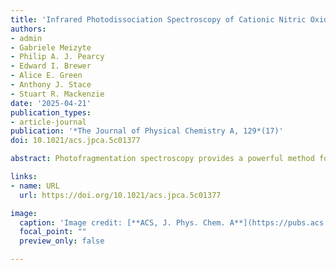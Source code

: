 ```yaml
---
title: 'Infrared Photodissociation Spectroscopy of Cationic Nitric Oxide Clusters, [(NO)n]+, and [NO2(NO)n]+'
authors:
- admin
- Gabriele Meizyte
- Philip A. J. Pearcy
- Edward I. Brewer
- Alice E. Green
- Anthony J. Stace
- Stuart R. Mackenzie
date: '2025-04-21'
publication_types:
- article-journal
publication: '*The Journal of Physical Chemistry A, 129*(17)'
doi: 10.1021/acs.jpca.5c01377

abstract: Photofragmentation spectroscopy provides a powerful method for the determination of structures and bonding in isolated gas-phase clusters. Here we report infrared action spectra of mass-selected cationic nitric oxide clusters, (NO)<sub>n</sub><sup>+</sup> (n = 3–8), and mixed NO<sub>2</sub>(NO)<sub>n</sub><sup>+</sup> clusters which are interpreted with the help of quantum chemical calculations. Despite the rich potential energy landscape which exhibits very many calculated low-energy isomers, clear structural motifs are observed. Important differences between our (NO)<sub>n</sub><sup>+</sup> spectra and others published previously are interpreted in terms of the qualitatively different experimental techniques employed in the initial formation of the clusters in each study. Finally, spectra recorded in different fragmentation channels provide clear evidence for intracluster chemistry leading to the formation of mixed nitrous oxide/nitrogen dioxide/nitric oxide complexes, (N<sub>2</sub>O)(NO<sub>2</sub>)(NO)<sub>n</sub><sup>+</sup>.

links:
- name: URL
  url: https://doi.org/10.1021/acs.jpca.5c01377

image:
  caption: 'Image credit: [**ACS, J. Phys. Chem. A**](https://pubs.acs.org/doi/10.1021/acs.jpca.5c01377)'
  focal_point: ""
  preview_only: false

---
```

